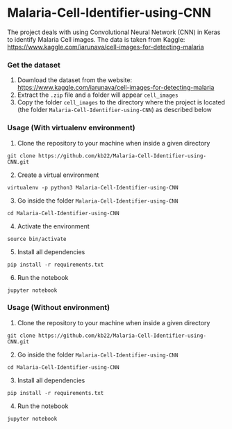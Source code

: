 # Malaria-Cell-Identifier-using-CNN
The project deals with using Convolutional Neural Network (CNN) in Keras to identify Malaria Cell images.
The data is taken from Kaggle: https://www.kaggle.com/iarunava/cell-images-for-detecting-malaria

### Get the dataset
1. Download the dataset from the website: https://www.kaggle.com/iarunava/cell-images-for-detecting-malaria
2. Extract the `.zip` file and a folder will appear `cell_images`
3. Copy the folder `cell_images` to the directory where the project is located (the folder `Malaria-Cell-Identifier-using-CNN`) as described below 

### Usage (With virtualenv environment)
1. Clone the repository to your machine when inside a given directory
```
git clone https://github.com/kb22/Malaria-Cell-Identifier-using-CNN.git
```
2. Create a virtual environment
```
virtualenv -p python3 Malaria-Cell-Identifier-using-CNN
```
3. Go inside the folder `Malaria-Cell-Identifier-using-CNN`
```
cd Malaria-Cell-Identifier-using-CNN
```
4. Activate the environment
```
source bin/activate
```
5. Install all dependencies
```
pip install -r requirements.txt
```
6. Run the notebook
```
jupyter notebook
```

### Usage (Without environment)
1. Clone the repository to your machine when inside a given directory
```
git clone https://github.com/kb22/Malaria-Cell-Identifier-using-CNN.git
```
2. Go inside the folder `Malaria-Cell-Identifier-using-CNN`
```
cd Malaria-Cell-Identifier-using-CNN
```
3. Install all dependencies
```
pip install -r requirements.txt
```
4. Run the notebook
```
jupyter notebook
```
